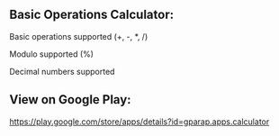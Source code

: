 Basic Operations Calculator:
----------------------------
Basic operations supported (+, -, *, /)

Modulo supported (%)

Decimal numbers supported

View on Google Play:
--------------------
https://play.google.com/store/apps/details?id=gparap.apps.calculator
